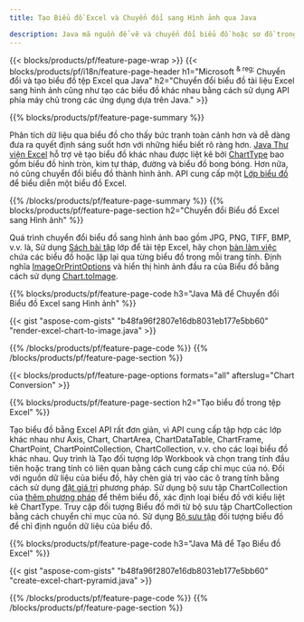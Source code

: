```yaml
---
title: Tạo Biểu đồ Excel và Chuyển đổi sang Hình ảnh qua Java

description: Java mã nguồn để vẽ và chuyển đổi biểu đồ hoặc sơ đồ trong Microsoft Excel bằng cách sử dụng Java Thư viện. 
---
```

{{< blocks/products/pf/feature-page-wrap >}}
{{< blocks/products/pf/i18n/feature-page-header h1="Microsoft <sup> & reg; </sup> Chuyển đổi và tạo biểu đồ tệp Excel qua Java" h2="Chuyển đổi biểu đồ tài liệu Excel sang hình ảnh cũng như tạo các biểu đồ khác nhau bằng cách sử dụng API phía máy chủ trong các ứng dụng dựa trên Java." >}}


{{% blocks/products/pf/feature-page-summary %}}

Phân tích dữ liệu qua biểu đồ cho thấy bức tranh toàn cảnh hơn và dễ dàng đưa ra quyết định sáng suốt hơn với những hiểu biết rõ ràng hơn. [Java Thư viện Excel](/cells/java/) hỗ trợ vẽ tạo biểu đồ khác nhau được liệt kê bởi [ChartType](https://reference.aspose.com/cells/java/com.aspose.cells/ChartType) bao gồm biểu đồ hình tròn, kim tự tháp, đường và biểu đồ bong bóng. Hơn nữa, nó cũng chuyển đổi biểu đồ thành hình ảnh. API cung cấp một [Lớp biểu đồ](https://reference.aspose.com/cells/java/com.aspose.cells/Chart) để biểu diễn một biểu đồ Excel.

{{% /blocks/products/pf/feature-page-summary %}}
{{% blocks/products/pf/feature-page-section h2="Chuyển đổi Biểu đồ Excel sang Hình ảnh" %}}

Quá trình chuyển đổi biểu đồ sang hình ảnh bao gồm JPG, PNG, TIFF, BMP, v.v. là, Sử dụng [Sách bài tập](https://reference.aspose.com/java/cells/com.aspose.cells/workbook) lớp để tải tệp Excel, hãy chọn [bàn làm việc](https://reference.aspose.com/cells/java/com.aspose.cells/worksheet) chứa các biểu đồ hoặc lặp lại qua từng biểu đồ trong mỗi trang tính. Định nghĩa [ImageOrPrintOptions](https://reference.aspose.com/cells/java/com.aspose.cells/ImageOrPrintOptions) và hiển thị hình ảnh đầu ra của Biểu đồ bằng cách sử dụng [Chart.toImage](https://reference.aspose.com/cells/java/com.aspose.cells/chart#toImage(java.io.OutputStream,%20com.aspose.cells.ImageOrPrintOptions)).


{{% blocks/products/pf/feature-page-code h3="Java Mã để Chuyển đổi Biểu đồ Excel sang Hình ảnh" %}}

{{< gist "aspose-com-gists" "b48fa96f2807e16db8031eb177e5bb60" "render-excel-chart-to-image.java" >}}

{{% /blocks/products/pf/feature-page-code %}}
{{% /blocks/products/pf/feature-page-section %}}

{{< blocks/products/pf/feature-page-options formats="all" afterslug="Chart Conversion" >}}


{{% blocks/products/pf/feature-page-section h2="Tạo biểu đồ trong tệp Excel" %}}

Tạo biểu đồ bằng Excel API rất đơn giản, vì API cung cấp tập hợp các lớp khác nhau như Axis, Chart, ChartArea, ChartDataTable, ChartFrame, ChartPoint, ChartPointCollection, ChartCollection, v.v. cho các loại biểu đồ khác nhau. Quy trình là Tạo đối tượng lớp Workbook và chọn trang tính đầu tiên hoặc trang tính có liên quan bằng cách cung cấp chỉ mục của nó. Đối với nguồn dữ liệu của biểu đồ, hãy chèn giá trị vào các ô trang tính bằng cách sử dụng [đặt giá trị](https://reference.aspose.com/cells/java/com.aspose.cells/cell#Value) phương pháp. Sử dụng bộ sưu tập ChartCollection của [thêm phương pháp](https://reference.aspose.com/cells/java/com.aspose.cells/chartcollection#add(int,%20int,%20int,%20int,%20int)) để thêm biểu đồ, xác định loại biểu đồ với kiểu liệt kê ChartType. Truy cập đối tượng Biểu đồ mới từ bộ sưu tập ChartCollection bằng cách chuyển chỉ mục của nó. Sử dụng [Bộ sưu tập](https://reference.aspose.com/cells/java/com.aspose.cells/SeriesCollection) đối tượng biểu đồ để chỉ định nguồn dữ liệu của biểu đồ.

{{% blocks/products/pf/feature-page-code h3="Java Mã để Tạo Biểu đồ Excel" %}}

{{< gist "aspose-com-gists" "b48fa96f2807e16db8031eb177e5bb60" "create-excel-chart-pyramid.java" >}}

{{% /blocks/products/pf/feature-page-code %}}
{{% /blocks/products/pf/feature-page-section %}}
